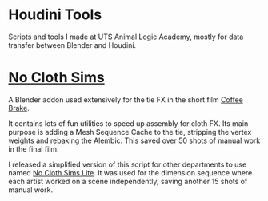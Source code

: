 # Houdini Tools
Scripts and tools I made at UTS Animal Logic Academy, mostly for data transfer between Blender and Houdini.

# [No Cloth Sims](no_cloth_sims.py)

A Blender addon used extensively for the tie FX in the short film [Coffee Brake](https://youtu.be/T57aCLYdX9M).

It contains lots of fun utilities to speed up assembly for cloth FX. Its main purpose is adding a Mesh Sequence Cache to the tie, stripping the vertex weights and rebaking the Alembic. This saved over 50 shots of manual work in the final film.

I released a simplified version of this script for other departments to use named [No Cloth Sims Lite](no_cloth_sims_lite.py). It was used for the dimension sequence where each artist worked on a scene independently, saving another 15 shots of manual work.
